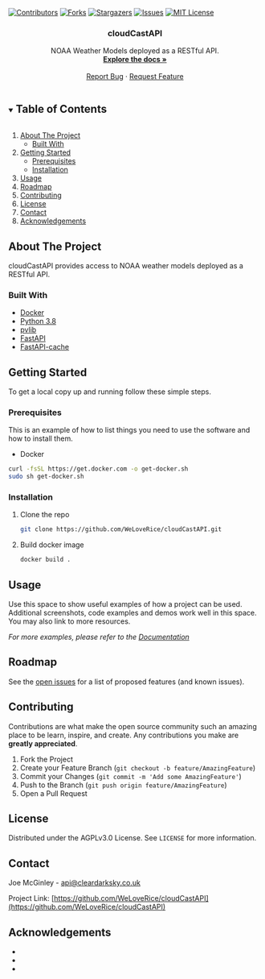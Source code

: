 [![Contributors][contributors-shield]][contributors-url]
[![Forks][forks-shield]][forks-url]
[![Stargazers][stars-shield]][stars-url]
[![Issues][issues-shield]][issues-url]
[![MIT License][license-shield]][license-url]

<!-- PROJECT LOGO 
<br />
<p align="center">
  <a href="https://github.com/WeLoveRice/cloudCastAPI">
    <img src="images/logo.png" alt="Logo" width="80" height="80">
  </a>
  -->

  <h3 align="center">cloudCastAPI</h3>

  <p align="center">
    NOAA Weather Models deployed as a RESTful API.
    <br />
    <a href="https://github.com/WeLoveRice/cloudCastAPI"><strong>Explore the docs »</strong></a>
    <br />
    <br />
    <!--
    <a href="https://github.com/WeLoveRice/cloudCastAPI">View Demo</a>
    ·-->
    <a href="https://github.com/WeLoveRice/cloudCastAPI/issues">Report Bug</a>
    ·
    <a href="https://github.com/WeLoveRice/cloudCastAPI/issues">Request Feature</a>
  </p>
</p>



<!-- TABLE OF CONTENTS -->
<details open="open">
  <summary><h2 style="display: inline-block">Table of Contents</h2></summary>
  <ol>
    <li>
      <a href="#about-the-project">About The Project</a>
      <ul>
        <li><a href="#built-with">Built With</a></li>
      </ul>
    </li>
    <li>
      <a href="#getting-started">Getting Started</a>
      <ul>
        <li><a href="#prerequisites">Prerequisites</a></li>
        <li><a href="#installation">Installation</a></li>
      </ul>
    </li>
    <li><a href="#usage">Usage</a></li>
    <li><a href="#roadmap">Roadmap</a></li>
    <li><a href="#contributing">Contributing</a></li>
    <li><a href="#license">License</a></li>
    <li><a href="#contact">Contact</a></li>
    <li><a href="#acknowledgements">Acknowledgements</a></li>
  </ol>
</details>



<!-- ABOUT THE PROJECT -->
## About The Project
<!--
[![Product Name Screen Shot][product-screenshot]](https://example.com)
-->
cloudCastAPI provides access to NOAA weather models deployed as a RESTful API.


### Built With
* [Docker](https://www.docker.com/)
* [Python 3.8](https://www.python.org/downloads/)
* [pvlib](https://github.com/pvlib/pvlib-python)
* [FastAPI](https://github.com/tiangolo/fastapi)
* [FastAPI-cache](https://github.com/long2ice/fastapi-cache)



<!-- GETTING STARTED -->
## Getting Started

To get a local copy up and running follow these simple steps.

### Prerequisites

This is an example of how to list things you need to use the software and how to install them.
* Docker
 ```sh
 curl -fsSL https://get.docker.com -o get-docker.sh
 sudo sh get-docker.sh
 ```

### Installation

1. Clone the repo
   ```sh
   git clone https://github.com/WeLoveRice/cloudCastAPI.git
   ```
2. Build docker image
   ```sh
   docker build .
   ```



<!-- USAGE EXAMPLES -->
## Usage

Use this space to show useful examples of how a project can be used. Additional screenshots, code examples and demos work well in this space. You may also link to more resources.

_For more examples, please refer to the [Documentation](https://example.com)_



<!-- ROADMAP -->
## Roadmap

See the [open issues](https://github.com/WeLoveRice/cloudCastAPI/issues) for a list of proposed features (and known issues).



<!-- CONTRIBUTING -->
## Contributing

Contributions are what make the open source community such an amazing place to be learn, inspire, and create. Any contributions you make are **greatly appreciated**.

1. Fork the Project
2. Create your Feature Branch (`git checkout -b feature/AmazingFeature`)
3. Commit your Changes (`git commit -m 'Add some AmazingFeature'`)
4. Push to the Branch (`git push origin feature/AmazingFeature`)
5. Open a Pull Request



<!-- LICENSE -->
## License

Distributed under the AGPLv3.0 License. See `LICENSE` for more information.



<!-- CONTACT -->
## Contact

Joe McGinley - api@cleardarksky.co.uk

Project Link: [https://github.com/WeLoveRice/cloudCastAPI](https://github.com/WeLoveRice/cloudCastAPI)



<!-- ACKNOWLEDGEMENTS -->
## Acknowledgements

* []()
* []()
* []()





<!-- MARKDOWN LINKS & IMAGES -->
<!-- https://www.markdownguide.org/basic-syntax/#reference-style-links -->
[contributors-shield]: https://img.shields.io/github/contributors/WeLoveRice/cloudCastAPI.svg?style=for-the-badge
[contributors-url]: https://github.com/WeLoveRice/cloudCastAPI/graphs/contributors
[forks-shield]: https://img.shields.io/github/forks/WeLoveRice/cloudCastAPI.svg?style=for-the-badge
[forks-url]: https://github.com/WeLoveRice/cloudCastAPI/network/members
[stars-shield]: https://img.shields.io/github/stars/WeLoveRice/cloudCastAPI.svg?style=for-the-badge
[stars-url]: https://github.com/WeLoveRice/cloudCastAPI/stargazers
[issues-shield]: https://img.shields.io/github/issues/WeLoveRice/cloudCastAPI.svg?style=for-the-badge
[issues-url]: https://github.com/WeLoveRice/cloudCastAPI/issues
[license-shield]: https://img.shields.io/github/license/WeLoveRice/cloudCastAPI.svg?style=for-the-badge
[license-url]: https://github.com/WeLoveRice/cloudCastAPI/blob/main/LICENSE
